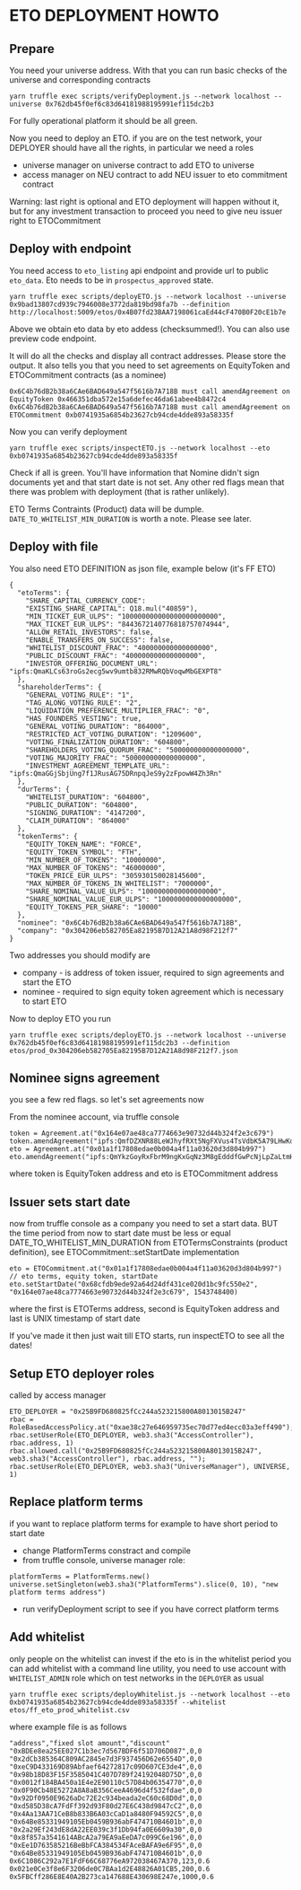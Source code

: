 # ETO DEPLOYMENT HOWTO

## Prepare

You need your universe address. With that you can run basic checks of the universe and corresponding
contracts

```
yarn truffle exec scripts/verifyDeployment.js --network localhost --universe 0x762db45f0ef6c83d64181988195991ef115dc2b3
```

For fully operational platform it should be all green.

Now you need to deploy an ETO. if you are on the test network, your DEPLOYER should have all the
rights, in particular we need a roles

- universe manager on universe contract to add ETO to universe
- access manager on NEU contract to add NEU issuer to eto commitment contract

Warning: last right is optional and ETO deployment will happen without it, but for any investment
transaction to proceed you need to give neu issuer right to ETOCommitment

## Deploy with endpoint

You need access to `eto_listing` api endpoint and provide url to public `eto_data`. Eto needs to be
in `prospectus_approved` state.

```
yarn truffle exec scripts/deployETO.js --network localhost --universe 0x9bad13807cd939c7946008e3772da819bd98fa7b --definition http://localhost:5009/etos/0x4B07fd23BAA7198061caEd44cF470B0F20cE1b7e
```

Above we obtain eto data by eto addess (checksummed!). You can also use preview code endpoint.

It will do all the checks and display all contract addresses. Please store the output. It also tells
you that you need to set agreements on EquityToken and ETOCommitment contracts (as a nominee)

```
0x6C4b76dB2b38a6CAe6BAD649a547f5616b7A718B must call amendAgreement on EquityToken 0x466351dba572e15a6defec46da61abee4b8472c4
0x6C4b76dB2b38a6CAe6BAD649a547f5616b7A718B must call amendAgreement on ETOCommitment 0xb0741935a6854b23627cb94cde4dde893a58335f
```

Now you can verify deployment

```
yarn truffle exec scripts/inspectETO.js --network localhost --eto 0xb0741935a6854b23627cb94cde4dde893a58335f
```

Check if all is green. You'll have information that Nomine didn't sign documents yet and that start
date is not set. Any other red flags mean that there was problem with deployment (that is rather
unlikely).

ETO Terms Contraints (Product) data will be dumple. `DATE_TO_WHITELIST_MIN_DURATION` is worth a
note. Please see later.

## Deploy with file

You also need ETO DEFINITION as json file, example below (it's FF ETO)

```
{
  "etoTerms": {
    "SHARE_CAPITAL_CURRENCY_CODE":
    "EXISTING_SHARE_CAPITAL": Q18.mul("40859"),
    "MIN_TICKET_EUR_ULPS": "100000000000000000000000",
    "MAX_TICKET_EUR_ULPS": "8443672140776818757074944",
    "ALLOW_RETAIL_INVESTORS": false,
    "ENABLE_TRANSFERS_ON_SUCCESS": false,
    "WHITELIST_DISCOUNT_FRAC": "400000000000000000",
    "PUBLIC_DISCOUNT_FRAC": "400000000000000000",
    "INVESTOR_OFFERING_DOCUMENT_URL": "ipfs:QmaKLCs63roGs2ecg5wv9umtb832RMwRQbVoqwMbGEXPT8"
  },
  "shareholderTerms": {
    "GENERAL_VOTING_RULE": "1",
    "TAG_ALONG_VOTING_RULE": "2",
    "LIQUIDATION_PREFERENCE_MULTIPLIER_FRAC": "0",
    "HAS_FOUNDERS_VESTING": true,
    "GENERAL_VOTING_DURATION": "864000",
    "RESTRICTED_ACT_VOTING_DURATION": "1209600",
    "VOTING_FINALIZATION_DURATION": "604800",
    "SHAREHOLDERS_VOTING_QUORUM_FRAC": "500000000000000000",
    "VOTING_MAJORITY_FRAC": "500000000000000000",
    "INVESTMENT_AGREEMENT_TEMPLATE_URL": "ipfs:QmaGGjSbjUng7f1JRusAG75DRnpqJeS9y2zFpowW4Zh3Rn"
  },
  "durTerms": {
    "WHITELIST_DURATION": "604800",
    "PUBLIC_DURATION": "604800",
    "SIGNING_DURATION": "4147200",
    "CLAIM_DURATION": "864000"
  },
  "tokenTerms": {
    "EQUITY_TOKEN_NAME": "FORCE",
    "EQUITY_TOKEN_SYMBOL": "FTH",
    "MIN_NUMBER_OF_TOKENS": "10000000",
    "MAX_NUMBER_OF_TOKENS": "46000000",
    "TOKEN_PRICE_EUR_ULPS": "305930150028145600",
    "MAX_NUMBER_OF_TOKENS_IN_WHITELIST": "7000000",
    "SHARE_NOMINAL_VALUE_ULPS": "1000000000000000000",
    "SHARE_NOMINAL_VALUE_EUR_ULPS": "1000000000000000000",
    "EQUITY_TOKENS_PER_SHARE": "10000"
  },
  "nominee": "0x6C4b76dB2b38a6CAe6BAD649a547f5616b7A718B",
  "company": "0x304206eb582705Ea82195B7D12A21A8d98F212f7"
}
```

Two addresses you should modify are

- company - is address of token issuer, required to sign agreements and start the ETO
- nominee - required to sign equity token agreement which is necessary to start ETO

Now to deploy ETO you run

```
yarn truffle exec scripts/deployETO.js --network localhost --universe 0x762db45f0ef6c83d64181988195991ef115dc2b3 --definition etos/prod_0x304206eb582705Ea82195B7D12A21A8d98F212f7.json
```

## Nominee signs agreement

you see a few red flags. so let's set agreements now

From the nominee account, via truffle console

```
token = Agreement.at("0x164e07ae48ca7774663e90732d44b324f2e3c679")
token.amendAgreement("ipfs:QmfDZXNR88LeWJhyfRXt5NgFXVus4TsVdbK5A79LHwKdfw")
eto = Agreement.at("0x01a1f17808edae0b004a4f11a03620d3d804b997")
eto.amendAgreement("ipfs:QmYkzGoyRxFbrM9ngKxGqNz3M8gEdddfGwPcNjLpZaLtmH")
```

where token is EquityToken address and eto is ETOCommitment address

## Issuer sets start date

now from truffle console as a company you need to set a start data. BUT the time period from now to
start date must be less or equal DATE_TO_WHITELIST_MIN_DURATION from ETOTermsConstraints (product
definition), see ETOCommitment::setStartDate implementation

```
eto = ETOCommitment.at("0x01a1f17808edae0b004a4f11a03620d3d804b997")
// eto terms, equity token, startDate
eto.setStartDate("0x68cfdb9ede92a64d24df431ce020d1bc9fc550e2", "0x164e07ae48ca7774663e90732d44b324f2e3c679", 1543748400)
```

where the first is ETOTerms address, second is EquityToken address and last is UNIX timestamp of
start date

If you've made it then just wait till ETO starts, run inspectETO to see all the dates!

## Setup ETO deployer roles

called by access manager

```
ETO_DEPLOYER = "0x25B9FD680825fCc244a523215800A8013015B247"
rbac = RoleBasedAccessPolicy.at("0xae38c27e646959735ec70d77ed4ecc03a3eff490");
rbac.setUserRole(ETO_DEPLOYER, web3.sha3("AccessController"), rbac.address, 1)
rbac.allowed.call("0x25B9FD680825fCc244a523215800A8013015B247", web3.sha3("AccessController"), rbac.address, "");
rbac.setUserRole(ETO_DEPLOYER, web3.sha3("UniverseManager"), UNIVERSE, 1)
```

## Replace platform terms

if you want to replace platform terms for example to have short period to start date

- change PlatformTerms constract and compile
- from truffle console, universe manager role:

```
platformTerms = PlatformTerms.new()
universe.setSingleton(web3.sha3("PlatformTerms").slice(0, 10), "new platform terms address")
```

- run verifyDeployment script to see if you have correct platform terms

## Add whitelist

only people on the whitelist can invest if the eto is in the whitelist period you can add whitelist
with a command line utility, you need to use account with `WHITELIST_ADMIN` role which on test
networks in the `DEPLOYER` as usual

```
yarn truffle exec scripts/deployWhitelist.js --network localhost --eto 0xb0741935a6854b23627cb94cde4dde893a58335f --whitelist etos/ff_eto_prod_whitelist.csv
```

where example file is as follows

```
"address","fixed slot amount","discount"
"0xBDEe8ea25EE027C1b3ec7d567BDF6f51D706D087",0,0
"0x2dCb385364C809AC2845e7d3F937456D62e6554D",0,0
"0xeC9D433169D89Abfaef64272817c09D607CE3de4",0,0
"0x98b18D83F15F3585041C407D789f24192048D75D",0,0
"0x0012f184BA450a1E4e2E90110c57D84b06354770",0,0
"0x0F90Cb48E5272A8A8aB356CeeA4696d4f532fdae",0,0
"0x92Df0950E9626aDc72E2c934beada2eC60c68D0d",0,0
"0xd585D38cA7FdFf392d93F80d27E6C438d9847cC2",0,0
"0x4Aa13AA71CeB8b833B6A03cCaD1a8480F94592C5",0,0
"0x64Be85331949105Eb0459B936abF474710B4601b",0,0
"0x2a29Ef243dE8dA22EE039c3f1Db94fa0E6609a30",0,0
"0x8f857a3541614ABcA2a79EA9aEeDA7c099C6e196",0,0
"0xEe1D763585216BeBbFCA384534FAceBAFA9e6F95",0,0
"0x64Be85331949105Eb0459B936abF474710B4601b",0,0
0x6C1086C292a7E1FdF66C68776eA972038467A370,123,0.6
0x021e0Ce3f8e6F3206de0C7BAa1d2E48826A01CB5,200,0.6
0x5FBCff286E8E40A2B273ca147688E430698E247e,1000,0.6
```
